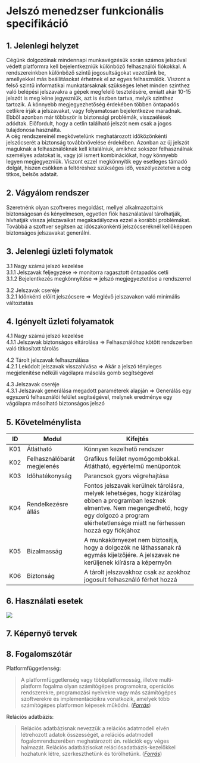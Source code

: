 # Jelszó menedzser funkcionális specifikáció

## 1. Jelenlegi helyzet
Cégünk dolgozóinak mindennapi munkavégzésük során számos jelszóval védett platformra kell bejelentkezniük különböző felhasználói fiókokkal. A rendszereinkben különböző szintű jogosultságokat vezettünk be, amellyekkel más beállításokat érhetnek el az egyes felhasználók. Viszont a felső szintű informatikai munkatársaknak szükséges lehet minden szinthez való belépési jelszavakra a gépek megfelelő tesztelésére, emiatt akár 10-15 jelszót is meg kéne jegyezniük, azt is észben tartva, melyik szinthez tartozik. A könnyebb megjegyezhetőség érdekében többen öntapadós cetlikre írják a jelszavakat, vagy folyamatosan bejelentkezve maradnak. Ebből azonban már többször is biztonsági problémák, visszaélések adódtak. Előfordult, hogy a cetlin található jelszót nem csak a jogos tulajdonosa használta.  
A cég rendszereinél megkövetelünk meghatározott időközönkénti jelszócserét a biztonság továbbnövelése érdekében. Azonban az új jelszót maguknak a felhasználóknak kell kitalálniuk, amikhez sokszor felhasználnak személyes adatokat is, vagy jól ismert kombinációkat, hogy könnyebb legyen megjegyezniük. Viszont ezzel megkönnyítik egy esetleges támadó dolgát, hiszen csökken a feltöréshez szükséges idő, veszélyezetetve a cég titkos, belsős adatait.


## 2. Vágyálom rendszer
Szeretnénk olyan szoftveres megoldást, mellyel alkalmazottaink biztonságosan és kényelmesen, egyetlen fiók használatával tárolhatják, hívhatják vissza jelszavaikat megakadályozva ezzel a korábbi problémákat. Továbbá a szoftver segítsen az idószakonkénti jelszócseréknél kellőképpen biztonságos jelszavakat generálni.


## 3. Jelenlegi üzleti folymatok
3.1 Nagy számú jelszó kezelése  
3.1.1 Jelszavak feljegyzése => monitorra ragasztott öntapadós cetli  
3.1.2 Bejelentkezés megkönnyítése => jelszó megjegyeztetése a rendszerrel  
  
3.2 Jelszavak cseréje  
3.2.1 Időnkénti előírt jelszócsere => Meglévő jelszavakon való minimális változtatás


## 4. Igényelt üzleti folyamatok
4.1 Nagy számú jelszó kezelése  
4.1.1 Jelszavak biztonságos eltárolása => Felhasználóhoz kötött rendszerben való titkosított tárolás  
  
4.2 Tárolt jelszavak felhasználása  
4.2.1 Lekódolt jelszavak visszahívása => Akár a jelszó tényleges megjelenítése nélküli vágólapra másolás gomb segítségével

4.3 Jelszavak cseréje  
4.3.1 Jelszavak generálása megadott paraméterek alapján => Generálás egy egyszerű felhasználói felület segítségével, melynek eredménye egy vágólapra másolható biztonságos jelszó


## 5. Követelménylista
|ID|Modul|Kifejtés|
|--|-----|--------|
|K01|Átlátható|Könnyen kezelhető rendszer
|K02|Felhasználóbarát megjelenés|Grafikus felület nyomógombokkal. Átlátható, egyértelmű menüpontok
|K03|Időhatékonyság|Parancsok gyors végrehajtása
|K04|Rendelkezésre állás|Fontos jelszavak kerülnek tárolásra, melyek lehetséges, hogy kizárólag ebben a programban lesznek elmentve. Nem megengedhető, hogy egy dolgozó a program elérhetetlensége miatt ne férhessen hozzá egy fiókjához
|K05|Bizalmasság|A munkakörnyezet nem biztosítja, hogy a dolgozók ne láthassanak rá egymás kijelzőjére. A jelszavak ne kerüljenek kiírásra a képernyőn
|K06|Biztonság|A tárolt jelszavakhoz csak az azokhoz jogosult felhasználó férhet hozzá


## 6. Használati esetek
![](https://raw.githubusercontent.com/nehai-kettes-tankor/second-project/master/Documents/use-case.png)


## 7. Képernyő tervek



## 8. Fogalomszótár
Platformfüggetlenség:
>A platformfüggetlenség vagy többplatformosság, illetve multi-platform fogalma olyan számítógépes programokra, operációs rendszerekre, programozási nyelvekre vagy más számítógépes szoftverekre és implementációikra vonatkozik, amelyek több számítógépes platformon képesek működni. ([*Forrás*](https://www.mimi.hu/informatika/platformfuggetlenseg.html))
  
Relációs adatbázis:
>Relációs adatbázisnak nevezzük a relációs adatmodell elvén létrehozott adatok összességét, a relációs adatmodell fogalomrendszerében meghatározott ún. relációk egy véges halmazát. Relációs adatbázisokat relációsadatbázis-kezelőkkel hozhatunk létre, szerkeszthetünk és törölhetünk. ([*Forrás*](https://hu.wikipedia.org/wiki/Rel%C3%A1ci%C3%B3s_adatb%C3%A1zis))
